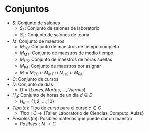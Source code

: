 # Conjuntos

- $S$: Conjunto de salones
    - $S_L$: Conjunto de salones de laboratorio
    - $S_T$: Conjunto de salones de teoria
- $M$: Conjunto de maestros
    - $M_{TC}$: Conjunto de maestros de tiempo completo
    - $M_{MT}$: Conjunto de maestros de medio tiempo
    - $M_{HS}$: Conjunto de maestros de horas sueltas
    - $M_{PA}$: Conjunto de maestros por asignar
    - $M = M_{TC}\ \cup\ M_{MT}\ \cup\ M_{HS}\ \cup\ M_{PA}$
- $C$: Conjunto de cursos
- $D$: Conjunto de dias
    - $D = \{ Lunes, Martes,\ \dots, Viernes \}$
- $H_d$: Conjunto de horas de un dia $d \in D$
    - $H_d = \{ 1, 2,\ \dots, 10 \}$
- $Tipo\, (c)$: Tipo de curso para el curso $c \in C$
    - $Tipo: C \rightarrow \{\text{Taller}, \text{Laboratorio de Ciencias}, \text{Computo}, \text{Aulas}\}$
- $Posibles\, (m)$: Posibles materias que puede dar un maestro
    - $Posibles: M \rightarrow C$